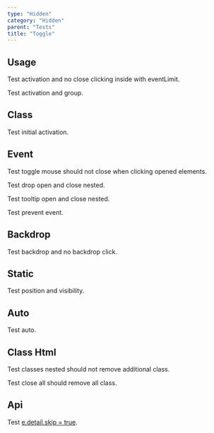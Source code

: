 ```yaml
---
type: "Hidden"
category: "Hidden"
parent: "Tests"
title: "Toggle"
---
```


## Usage

Test activation and no close clicking inside with eventLimit.

<demo>
  <demoinline src="demos/components/core/toggle/usage-self">
  </demoinline>
  <div class="gatsby_demo_item xt-toggle" data-iframe="demos/components/core/overlay/usage-self">
  </div>
  <demoinline src="demos/components/core/drop/usage-self">
  </demoinline>
  <demoinline src="demos/components/core/tooltip/usage-self">
  </demoinline>
</demo>

Test activation and group.

<demo>
  <demoinline src="demos/components/core/toggle/usage-unique">
  </demoinline>
  <demoinline src="demos/components/core/toggle/usage-unique-groupelements">
  </demoinline>
  <demoinline src="demos/components/core/toggle/usage-multiple-group">
  </demoinline>
  <demoinline src="demos/components/core/toggle/usage-multiple-groupelements">
  </demoinline>
</demo>

## Class

Test initial activation.

<demo>
  <demoinline src="demos/components/core/toggle/class">
  </demoinline>
</demo>

## Event

Test toggle mouse should not close when clicking opened elements.

Test drop open and close nested.

Test tooltip open and close nested.

<demo>
  <demoinline src="demos/components/core/toggle/event">
  </demoinline>
  <demoinline src="demos/components/core/drop/event">
  </demoinline>
  <demoinline src="demos/components/core/tooltip/event">
  </demoinline>
</demo>

Test prevent event.

<demo>
  <demoinline src="demos/components/core/toggle/prevent-event">
  </demoinline>
  <demoinline src="demos/components/core/toggle/prevent-event-hover">
  </demoinline>
</demo>

## Backdrop

Test backdrop and no backdrop click.

<demo>
  <demoinline src="demos/components/core/overlay/variant">
  </demoinline>
  <demoinline src="demos/components/core/drop/backdrop">
  </demoinline>
  <demoinline src="demos/components/core/tooltip/backdrop">
  </demoinline>
</demo>

## Static

Test position and visibility.

<demo>
  <demoinline src="demos/components/core/drop/static">
  </demoinline>
  <demoinline src="demos/components/core/tooltip/static">
  </demoinline>
</demo>

## Auto

Test auto.

<demo>
  <demoinline src="demos/components/core/toggle/auto">
  </demoinline>
</demo>

## Class Html

Test classes nested should not remove additional class.

Test close all should remove all class.

<demo>
  <demoinline src="demos/components/core/overlay/class-html">
  </demoinline>
</demo>

## Api

Test [e.detail.skip = true](/components/core/toggle/api#trigger).

